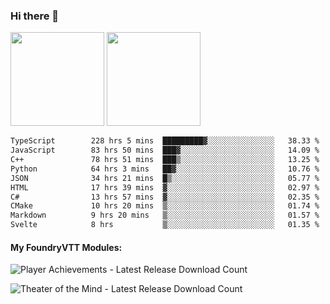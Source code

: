 ### Hi there 👋

<img height="150em" src="https://github-readme-stats.vercel.app/api?username=EddieDover&count_private=true&include_all_commits=true&show_icons=true&theme=dracula&hide_border=false&rank_icon=percentile"/>
<img height="150em" src="https://github-readme-stats.vercel.app/api/top-langs/?username=EddieDover&theme=dracula&hide_border=false&&layout=compact&langs_count=20" />

<!--START_SECTION:waka-->

```txt
TypeScript        228 hrs 5 mins  █████████▓░░░░░░░░░░░░░░░   38.33 %
JavaScript        83 hrs 50 mins  ███▓░░░░░░░░░░░░░░░░░░░░░   14.09 %
C++               78 hrs 51 mins  ███▒░░░░░░░░░░░░░░░░░░░░░   13.25 %
Python            64 hrs 3 mins   ██▓░░░░░░░░░░░░░░░░░░░░░░   10.76 %
JSON              34 hrs 21 mins  █▒░░░░░░░░░░░░░░░░░░░░░░░   05.77 %
HTML              17 hrs 39 mins  ▓░░░░░░░░░░░░░░░░░░░░░░░░   02.97 %
C#                13 hrs 57 mins  ▓░░░░░░░░░░░░░░░░░░░░░░░░   02.35 %
CMake             10 hrs 20 mins  ▒░░░░░░░░░░░░░░░░░░░░░░░░   01.74 %
Markdown          9 hrs 20 mins   ▒░░░░░░░░░░░░░░░░░░░░░░░░   01.57 %
Svelte            8 hrs           ▒░░░░░░░░░░░░░░░░░░░░░░░░   01.35 %
```

<!--END_SECTION:waka-->

#### My FoundryVTT Modules:

  ![Player Achievements - Latest Release Download Count](https://img.shields.io/badge/dynamic/json?label=Player%20Achievements%20-%20Downloads@latest&query=assets%5B1%5D.download_count&url=https%3A%2F%2Fapi.github.com%2Frepos%2FEddieDover%2Ffvtt-player-achievements%2Freleases%2Flatest)

  ![Theater of the Mind - Latest Release Download Count](https://img.shields.io/badge/dynamic/json?label=Theater%20Of%20The%20Mind%20-%20Downloads@latest&query=assets%5B1%5D.download_count&url=https%3A%2F%2Fapi.github.com%2Frepos%2FEddieDover%2Ftheater-of-the-mind%2Freleases%2Flatest)

<a rel="me" href="https://techhub.social/@EddieDover"></a>
